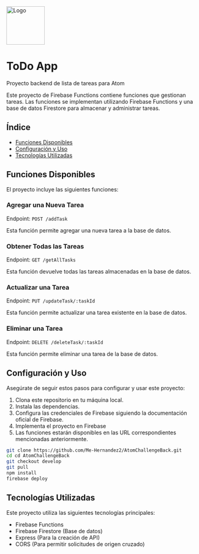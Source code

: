 <img src="./src/assets/images/marcaLogo.png" alt="Logo" width="100" height="100">

# ToDo App

Proyecto backend de lista de tareas para Atom

Este proyecto de Firebase Functions contiene funciones que gestionan tareas. Las funciones se implementan utilizando Firebase Functions y una base de datos Firestore para almacenar y administrar tareas.

## Índice

- [Funciones Disponibles](#funciones-disponibles)
- [Configuración y Uso](#configuración-y-uso)
- [Tecnologías Utilizadas](#tecnologías-utilizadas)


## Funciones Disponibles

El proyecto incluye las siguientes funciones:

### Agregar una Nueva Tarea

Endpoint: `POST /addTask`

Esta función permite agregar una nueva tarea a la base de datos.

### Obtener Todas las Tareas

Endpoint: `GET /getAllTasks`

Esta función devuelve todas las tareas almacenadas en la base de datos.

### Actualizar una Tarea

Endpoint: `PUT /updateTask/:taskId`

Esta función permite actualizar una tarea existente en la base de datos.

### Eliminar una Tarea

Endpoint: `DELETE /deleteTask/:taskId`

Esta función permite eliminar una tarea de la base de datos.

## Configuración y Uso

Asegúrate de seguir estos pasos para configurar y usar este proyecto:

1. Clona este repositorio en tu máquina local.
2. Instala las dependencias.
3. Configura las credenciales de Firebase siguiendo la documentación oficial de Firebase.
4. Implementa el proyecto en Firebase
5. Las funciones estarán disponibles en las URL correspondientes mencionadas anteriormente.
```bash
git clone https://github.com/Me-Hernandez2/AtomChallengeBack.git
cd cd AtomChallengeBack
git checkout develop
git pull
npm install
firebase deploy
```

## Tecnologías Utilizadas

Este proyecto utiliza las siguientes tecnologías principales:

- Firebase Functions
- Firebase Firestore (Base de datos)
- Express (Para la creación de API)
- CORS (Para permitir solicitudes de origen cruzado)

